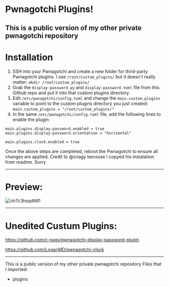 # Pwnagotchi Plugins!

This is a public version of my other private pwnagotchi repository
---------------
# Installation

1. SSH into your Pwnagotchi and create a new folder for third-party Pwnagotchi plugins. I use `/root/custom_plugins/` but it doesn't really matter: `mkdir /root/custom_plugins/`
1. Grab the `display-password.py` and `display-password.toml` file from this Github repo and put it into that custom plugins directory.
1. Edit `/etc/pwnagotchi/config.toml` and change the `main.custom_plugins` variable to point to the custom plugins directory you just created: `main.custom_plugins = "/root/custom_plugins/"`
1. In the same `/etc/pwnagotchi/config.toml` file, add the following lines to enable the plugin:
```
main.plugins.display-password.enabled = true
main.plugins.display-password.orientation = "horizontal"

main.plugins.clock.enabled = true
```
Once the above steps are completed, reboot the Pwnagotchi to ensure all changes are applied.
Credit to @cnagy becouse I copyed his instalation from readme. Sorry

----------------
# Preview:

![nh7c3hsqdlt61](https://user-images.githubusercontent.com/79835819/116106436-62635a80-a6b2-11eb-9a80-f64afd15f642.png)

----------------
# Unedited Custum Plugins:

https://github.com/c-nagy/pwnagotchi-display-password-plugin

https://github.com/LoganMD/pwnagotchi-clock

----------------
This is a public version of my other private pwnagotchi repository
Files that I imported:
* plugins
